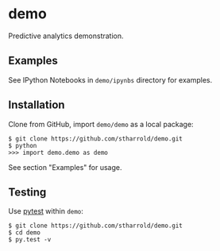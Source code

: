 # demo

Predictive analytics demonstration.

## Examples

See IPython Notebooks in `demo/ipynbs` directory for examples.

## Installation

Clone from GitHub, import `demo/demo` as a local package:
```
$ git clone https://github.com/stharrold/demo.git
$ python
>>> import demo.demo as demo
```
See section "Examples" for usage.

## Testing

Use [pytest](http://pytest.org/) within `demo`:
```
$ git clone https://github.com/stharrold/demo.git
$ cd demo
$ py.test -v
```
